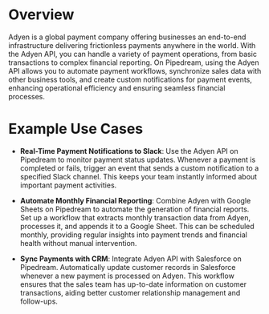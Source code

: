 # Overview

Adyen is a global payment company offering businesses an end-to-end infrastructure delivering frictionless payments anywhere in the world. With the Adyen API, you can handle a variety of payment operations, from basic transactions to complex financial reporting. On Pipedream, using the Adyen API allows you to automate payment workflows, synchronize sales data with other business tools, and create custom notifications for payment events, enhancing operational efficiency and ensuring seamless financial processes.

# Example Use Cases

- **Real-Time Payment Notifications to Slack**: Use the Adyen API on Pipedream to monitor payment status updates. Whenever a payment is completed or fails, trigger an event that sends a custom notification to a specified Slack channel. This keeps your team instantly informed about important payment activities.

- **Automate Monthly Financial Reporting**: Combine Adyen with Google Sheets on Pipedream to automate the generation of financial reports. Set up a workflow that extracts monthly transaction data from Adyen, processes it, and appends it to a Google Sheet. This can be scheduled monthly, providing regular insights into payment trends and financial health without manual intervention.

- **Sync Payments with CRM**: Integrate Adyen API with Salesforce on Pipedream. Automatically update customer records in Salesforce whenever a new payment is processed on Adyen. This workflow ensures that the sales team has up-to-date information on customer transactions, aiding better customer relationship management and follow-ups.
